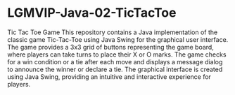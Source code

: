 # LGMVIP-Java-02-TicTacToe
Tic Tac Toe Game
This repository contains a Java implementation of the classic game Tic-Tac-Toe using Java Swing for the graphical user interface. The game provides a 3x3 grid of buttons representing the game board, where players can take turns to place their X or O marks. The game checks for a win condition or a tie after each move and displays a message dialog to announce the winner or declare a tie. The graphical interface is created using Java Swing, providing an intuitive and interactive experience for players.
